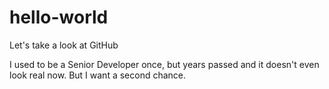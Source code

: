 # hello-world
Let's take a look at GitHub

I used to be a Senior Developer once, but years passed and it doesn't even look real now.
But I want a second chance.
